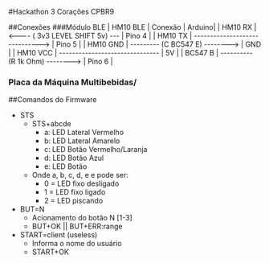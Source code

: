 #Hackathon 3 Corações CPBR9

##Conexões
###Módulo BLE
| HM10 BLE  | Conexão                         | Arduino|
| HM10 RX   | <---- ( 3v3 LEVEL SHIFT 5v) --- | Pino 4 |
| HM10 TX   | ------------------------------> | Pino 5 |
| HM10 GND  | --------- (C BC547 E) --------> | GND    |
| HM10 VCC  | ------------------------------- | 5V     |
| BC547 B   | ---------- (R 1k Ohm) --------> | Pino 6 |

### Placa da Máquina Multibebidas/


##Comandos do Firmware
* STS
  * STS+abcde
    * a: LED Lateral Vermelho
    * b: LED Lateral Amarelo
    * c: LED Botão Vermelho/Laranja
    * d: LED Botão Azul
    * e: LED Botão
  * Onde a, b, c, d, e e pode ser:
    * 0 = LED fixo desligado
    * 1 = LED fixo ligado
    * 2 = LED piscando
* BUT=N
  * Acionamento do botão N [1-3]
  * BUT+OK || BUT+ERR:range
* START=client (useless)
  * Informa o nome do usuário
  * START+OK
